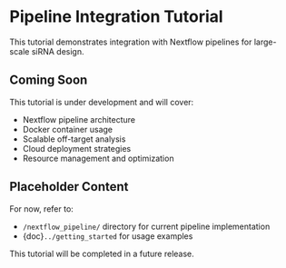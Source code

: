 # Pipeline Integration Tutorial

This tutorial demonstrates integration with Nextflow pipelines for large-scale siRNA design.

## Coming Soon

This tutorial is under development and will cover:

- Nextflow pipeline architecture
- Docker container usage
- Scalable off-target analysis
- Cloud deployment strategies
- Resource management and optimization

## Placeholder Content

For now, refer to:
- `/nextflow_pipeline/` directory for current pipeline implementation
- {doc}`../getting_started` for usage examples

This tutorial will be completed in a future release.
